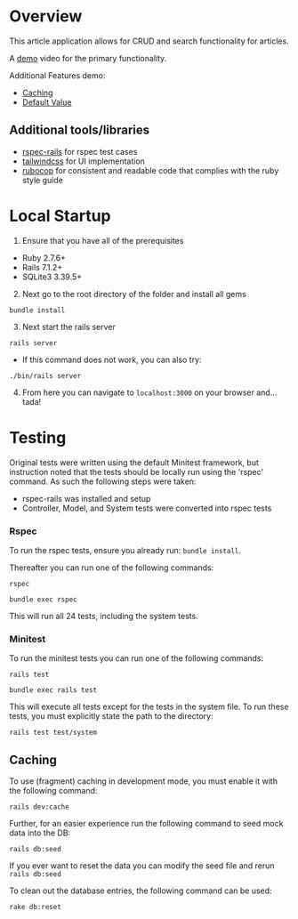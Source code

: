 # Overview
This article application allows for CRUD and search functionality for articles.

A [demo](https://youtu.be/9w4d724Q11U) video for the primary functionality.

Additional Features demo:
- [Caching ](https://youtu.be/wr0_SgexbAA)
- [Default Value](https://youtu.be/vdr5R92tVRk)

## Additional tools/libraries
- [rspec-rails](https://rspec.info/documentation/6.0/rspec-rails/) for rspec test cases
- [tailwindcss](https://tailwindcss.com/) for UI implementation
- [rubocop](https://docs.rubocop.org/rubocop-rails/) for consistent and readable code that complies with the ruby style guide


# Local Startup
1. Ensure that you have all of the prerequisites
- Ruby 2.7.6+
- Rails 7.1.2+
- SQLite3 3.39.5+

2. Next go to the root directory of the folder and install all gems
```
bundle install
```
3. Next start the rails server
```
rails server
```

- If this command does not work, you can also try:
```
./bin/rails server
```

4. From here you can navigate to ```localhost:3000``` on your browser and... tada!


# Testing
Original tests were written using the default Minitest framework, but instruction noted that the tests should be locally run using the 'rspec' command. As such the following steps were taken:
- rspec-rails was installed and setup
- Controller, Model, and System tests were converted into rspec tests


### Rspec
To run the rspec tests, ensure you already run: ```bundle install```. 

Thereafter you can run one of the following commands:
```
rspec
```

```
bundle exec rspec 
```
This will run all 24 tests, including the system tests.


### Minitest

To run the minitest tests you can run one of the following commands:
```
rails test
```
```
bundle exec rails test
```
This will execute all tests except for the tests in the system file. To run these tests, you must explicitly state the path to the directory:
```
rails test test/system
```

## Caching
To use (fragment) caching in development mode, you must enable it with the following command:
```
rails dev:cache
```

Further, for an easier experience run the following command to seed mock data into the DB:
```
rails db:seed
```
If you ever want to reset the data you can modify the seed file and rerun ```rails db:seed```

To clean out the database entries, the following command can be used:
```
rake db:reset
```



